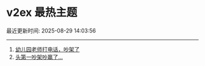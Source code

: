 # v2ex 最热主题

最近更新时间: 2025-08-29 14:03:56

--- 
1. [幼儿园老师打电话，吵架了](https://www.v2ex.com/t/1155696) 
2. [头第一吵架吵赢了...](https://www.v2ex.com/t/1155712) 
